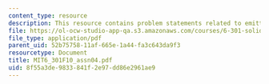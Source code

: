 ```yaml
---
content_type: resource
description: This resource contains problem statements related to emitter degeneration.
file: https://ol-ocw-studio-app-qa.s3.amazonaws.com/courses/6-301-solid-state-circuits-fall-2010/8f55a3de9833841f2e97dd86e2961ae9_MIT6_301F10_assn04.pdf
file_type: application/pdf
parent_uid: 52b75758-11af-665e-1a44-fa3c643da9f3
resourcetype: Document
title: MIT6_301F10_assn04.pdf
uid: 8f55a3de-9833-841f-2e97-dd86e2961ae9
---
```

